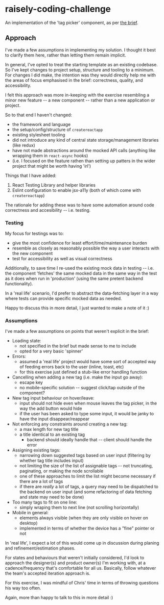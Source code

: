 # raisely-coding-challenge

An implementation of the 'tag picker' component, as per [the brief](https://raisely.notion.site/Technical-Assessment-Frontend-Engineer-01eefd9ea1384fafaed66ba9d8e8aa0e).

## Approach

I've made a few assumptions in implementing my solution. I thought it best to clarify them here, rather than letting them remain implicit.

In general, I've opted to treat the starting template as an existing codebase. So I've kept changes to project setup, structure and tooling to a minimum. For changes I did make, the intention was they would directly help me with the areas of focus emphasised in the brief: correctness, quality, and accessibility.

I felt this approach was more in-keeping with the exercise resembling a minor new feature -- a new component -- rather than a new application or project.

So to that end I haven't changed:
- the framework and language
- the setup/config/structure of `createreactapp`
- existing stylesheet tooling
- did not introduce any kind of central state storage/management libraries (like redux)
- have not made abstractions around the mocked API calls (anything like wrapping them in `react-async` hooks)
- (i.e. I focused on the feature rathen than setting up patters in the wider project that might be worth having 'irl')

Things that I have added:
1. React Testing Library and helper libraries
2. Eslint configuration to enable jsx-a11y (both of which come with `createreactapp`)

The rationale for adding these was to have some automation around code correctness and accesibility -- i.e. testing.

### Testing

My focus for testings was to:
- give the most confidence for least effort/time/maintenance burden
- resemble as closely as reasonably possible the way a user interacts with the new component
- test for accessibility as well as visual correctness

Additionally, to save time I re-used the existing mock data in testing -- i.e. the component 'fetches' the same mocked data in the same way in the test as it does when run in 'production' (using the same pretent backend functionality).

In a 'real life' scenario, I'd prefer to abstract the data-fetching layer in a way where tests can provide specific mocked data as needed.

Happy to discuss this in more detail, I just wanted to make a note of it :)

### Assumptions

I've made a few assumptions on points that weren't explicit in the brief:
- Loading state:
  - not specified in the brief but made sense to me to include
  - opted for a very  basic 'spinner'
- Errors:
  - assumed a 'real life' project would have some sort of accepted way of feeding errors back to the user (inline, toast, etc)
  - for this exercise just defined a stub-like error handling function
- Cancelling when adding a new tag (i.e. make the input go away):
  - escape key
  - no mobile-specific solution -- suggest click/tap outside of the component?
- New tag input behaviour on hover/leave:
  - input should not hide even when mouse leaves the tag picker, in the way the add button would hide
  - if the user has been asked to type some input, it would be janky to have the input disappear/reappear
- Not enforcing any constraints around creating a new tag:
  - a max length for new tag title
  - a title identical to an existing tag
    - backend should ideally handle that -- client should handle the error
- Assigning existing tags:
  - narrowing down suggested tags based on user input (filtering by whether tag title includes input)
  - not limiting the size of the list of assignable tags -- not truncating, paginating, or making the node scrollable
  - one of these approaches to limit the list might become necessary if there are a lot of tags
  - if there are *really* a lot of tags, a query may need to be dispatched to the backend on user input (and some refactoring of data fetching and state may need to be done)
- Too many tags to fit on one line:
  - simply wraping them to next line (not scrolling horizontally)
- Mobile in general:
  - elements always visible (when they are only visible on hover on desktop)
  - implemented in terms of whether the device has a "fine" pointer or not

In 'real life', I expect a lot of this would come up in discussion during planing and refinement/estimation phases.

For states and behaviours that weren't initially considered, I'd look to approach the designer(s) and product owner(s) I'm working with, at a cadence/frequency that's comfortable for all us. Basically, follow whatever the team's accepted iteration approach is.

For this exercise, I was mindful of Chris' time in terms of throwing questions his way too often.

Again, more than happy to talk to this in more detail :)